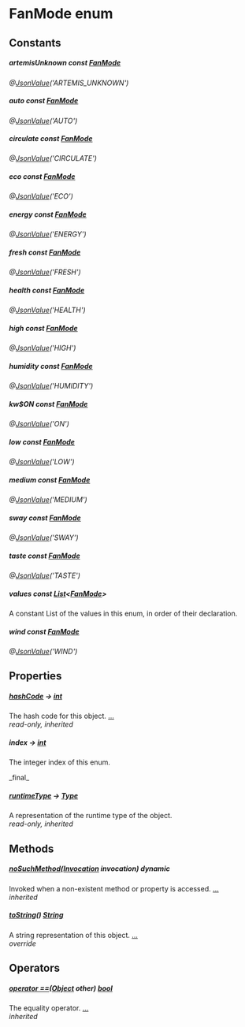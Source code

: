 


# FanMode enum










## Constants

##### artemisUnknown const [FanMode](../graphql_devices_devices_query.graphql/FanMode-class.md)



   
_@[JsonValue](https://pub.dev/documentation/json_annotation/3.1.1/json_annotation/JsonValue-class.html)(&#39;ARTEMIS_UNKNOWN&#39;)_



##### auto const [FanMode](../graphql_devices_devices_query.graphql/FanMode-class.md)



   
_@[JsonValue](https://pub.dev/documentation/json_annotation/3.1.1/json_annotation/JsonValue-class.html)(&#39;AUTO&#39;)_



##### circulate const [FanMode](../graphql_devices_devices_query.graphql/FanMode-class.md)



   
_@[JsonValue](https://pub.dev/documentation/json_annotation/3.1.1/json_annotation/JsonValue-class.html)(&#39;CIRCULATE&#39;)_



##### eco const [FanMode](../graphql_devices_devices_query.graphql/FanMode-class.md)



   
_@[JsonValue](https://pub.dev/documentation/json_annotation/3.1.1/json_annotation/JsonValue-class.html)(&#39;ECO&#39;)_



##### energy const [FanMode](../graphql_devices_devices_query.graphql/FanMode-class.md)



   
_@[JsonValue](https://pub.dev/documentation/json_annotation/3.1.1/json_annotation/JsonValue-class.html)(&#39;ENERGY&#39;)_



##### fresh const [FanMode](../graphql_devices_devices_query.graphql/FanMode-class.md)



   
_@[JsonValue](https://pub.dev/documentation/json_annotation/3.1.1/json_annotation/JsonValue-class.html)(&#39;FRESH&#39;)_



##### health const [FanMode](../graphql_devices_devices_query.graphql/FanMode-class.md)



   
_@[JsonValue](https://pub.dev/documentation/json_annotation/3.1.1/json_annotation/JsonValue-class.html)(&#39;HEALTH&#39;)_



##### high const [FanMode](../graphql_devices_devices_query.graphql/FanMode-class.md)



   
_@[JsonValue](https://pub.dev/documentation/json_annotation/3.1.1/json_annotation/JsonValue-class.html)(&#39;HIGH&#39;)_



##### humidity const [FanMode](../graphql_devices_devices_query.graphql/FanMode-class.md)



   
_@[JsonValue](https://pub.dev/documentation/json_annotation/3.1.1/json_annotation/JsonValue-class.html)(&#39;HUMIDITY&#39;)_



##### kw$ON const [FanMode](../graphql_devices_devices_query.graphql/FanMode-class.md)



   
_@[JsonValue](https://pub.dev/documentation/json_annotation/3.1.1/json_annotation/JsonValue-class.html)(&#39;ON&#39;)_



##### low const [FanMode](../graphql_devices_devices_query.graphql/FanMode-class.md)



   
_@[JsonValue](https://pub.dev/documentation/json_annotation/3.1.1/json_annotation/JsonValue-class.html)(&#39;LOW&#39;)_



##### medium const [FanMode](../graphql_devices_devices_query.graphql/FanMode-class.md)



   
_@[JsonValue](https://pub.dev/documentation/json_annotation/3.1.1/json_annotation/JsonValue-class.html)(&#39;MEDIUM&#39;)_



##### sway const [FanMode](../graphql_devices_devices_query.graphql/FanMode-class.md)



   
_@[JsonValue](https://pub.dev/documentation/json_annotation/3.1.1/json_annotation/JsonValue-class.html)(&#39;SWAY&#39;)_



##### taste const [FanMode](../graphql_devices_devices_query.graphql/FanMode-class.md)



   
_@[JsonValue](https://pub.dev/documentation/json_annotation/3.1.1/json_annotation/JsonValue-class.html)(&#39;TASTE&#39;)_



##### values const [List](https://api.flutter.dev/flutter/dart-core/List-class.html)&lt;[FanMode](../graphql_devices_devices_query.graphql/FanMode-class.md)>



<p>A constant List of the values in this enum, in order of their declaration.</p>   




##### wind const [FanMode](../graphql_devices_devices_query.graphql/FanMode-class.md)



   
_@[JsonValue](https://pub.dev/documentation/json_annotation/3.1.1/json_annotation/JsonValue-class.html)(&#39;WIND&#39;)_





## Properties

##### [hashCode](https://api.flutter.dev/flutter/dart-core/Object/hashCode.html) &#8594; [int](https://api.flutter.dev/flutter/dart-core/int-class.html)



The hash code for this object. [...](https://api.flutter.dev/flutter/dart-core/Object/hashCode.html)  
_read-only, inherited_



##### index &#8594; [int](https://api.flutter.dev/flutter/dart-core/int-class.html)



<p>The integer index of this enum.</p>   
_final_



##### [runtimeType](https://api.flutter.dev/flutter/dart-core/Object/runtimeType.html) &#8594; [Type](https://api.flutter.dev/flutter/dart-core/Type-class.html)



A representation of the runtime type of the object.   
_read-only, inherited_




## Methods

##### [noSuchMethod](https://api.flutter.dev/flutter/dart-core/Object/noSuchMethod.html)([Invocation](https://api.flutter.dev/flutter/dart-core/Invocation-class.html) invocation) dynamic



Invoked when a non-existent method or property is accessed. [...](https://api.flutter.dev/flutter/dart-core/Object/noSuchMethod.html)  
_inherited_



##### [toString](../graphql_devices_devices_query.graphql/FanMode/toString.md)() [String](https://api.flutter.dev/flutter/dart-core/String-class.html)



A string representation of this object. [...](../graphql_devices_devices_query.graphql/FanMode/toString.md)  
_override_




## Operators

##### [operator ==](https://api.flutter.dev/flutter/dart-core/Object/operator_equals.html)([Object](https://api.flutter.dev/flutter/dart-core/Object-class.html) other) [bool](https://api.flutter.dev/flutter/dart-core/bool-class.html)



The equality operator. [...](https://api.flutter.dev/flutter/dart-core/Object/operator_equals.html)  
_inherited_










